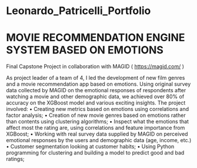 # Leonardo_Patricelli_Portfolio


# MOVIE RECOMMENDATION ENGINE SYSTEM BASED ON EMOTIONS
Final Capstone Project in collaboration with MAGID ( https://magid.com/ )

As project leader of a team of 4, I led the development of new film genres and a movie recommendation app based on emotions. Using original survey data collected by MAGID on the emotional responses of respondents after watching a movie and other demographic data, we achieved over 80% of accuracy on the XGBoost model and various exciting insights.
The project involved:
•	Creating new metrics based on emotions using correlations and factor analysis;
•	Creation of new movie genres based on emotions rather than contents using clustering algorithms;
•	Inspect what the emotions that affect most the rating are, using correlations and feature importance from XGBoost;
•	Working with real survey data supplied by MAGID on perceived emotional responses by the users and demographic data (age, income, etc.)
•	Customer segmentation looking at customer habits;
•	Using Python programming for clustering and building a model to predict good and bad ratings;
